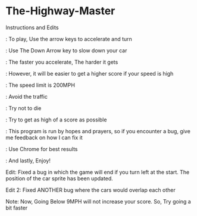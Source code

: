 # The-Highway-Master
Instructions and Edits

: To play, Use the arrow keys to accelerate and turn

: Use The Down Arrow key to slow down your car

: The faster you accelerate, The harder it gets

: However, it will be easier to get a higher score if your speed is high

: The speed limit is 200MPH

: Avoid the traffic 

: Try not to die

: Try to get as high of a score as possible 

: This program is run by hopes and prayers, so if you encounter a bug, give me feedback on how I can fix it

: Use Chrome for best results 

: And lastly, Enjoy!

Edit: Fixed a bug in which the game will end if you turn left at the start. The position of the car sprite has been updated.

Edit 2: Fixed ANOTHER bug where the cars would overlap each other

Note: Now, Going Below 9MPH will not increase your score. So, Try going a bit faster
 
